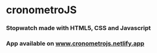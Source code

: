 # cronometroJS
### Stopwatch made with HTML5, CSS and Javascript
### App available on www.cronometrojs.netlify.app
